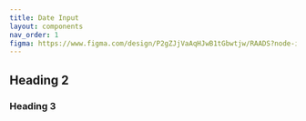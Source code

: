 ```yaml
---
title: Date Input
layout: components
nav_order: 1
figma: https://www.figma.com/design/P2gZJjVaAqHJwB1tGbwtjw/RAADS?node-id=5178-8295&t=DaQuC2pMFYEZZcOO-1
---
```


## Heading 2

### Heading 3
